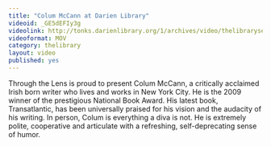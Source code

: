 ```yaml
---
title: "Colum McCann at Darien Library"
videoid: _GE5dEFIy3g
videolink: http://tonks.darienlibrary.org/1/archives/video/thelibraryseries/s01e04-tl-colum_mccann.mov
videoformat: MOV
category: thelibrary
layout: video
published: yes
---
```


Through the Lens is proud to present Colum McCann, a critically acclaimed Irish born writer who lives and works in New York City.
He is the 2009 winner of the prestigious National Book Award. His latest book, Transatlantic, has been universally praised for his vision and the audacity of his writing. In person, Colum is everything a diva is not. He is extremely polite, cooperative and articulate with a refreshing, self-deprecating sense of humor.